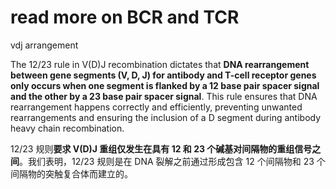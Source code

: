 # read more on BCR and TCR 

vdj arrangement 

The 12/23 rule in V(D)J recombination dictates that **DNA rearrangement between gene segments (V, D, J) for antibody and T-cell receptor genes only occurs when one segment is flanked by a 12 base pair spacer signal and the other by a 23 base pair spacer signal**. This rule ensures that DNA rearrangement happens correctly and efficiently, preventing unwanted rearrangements and ensuring the inclusion of a D segment during antibody heavy chain recombination. 

12/23 规则**要求 V(D)J 重组仅发生在具有 12 和 23 个碱基对间隔物的重组信号之间**。我们表明，12/23 规则是在 DNA 裂解之前通过形成包含 12 个间隔物和 23 个间隔物的突触复合体而建立的。


